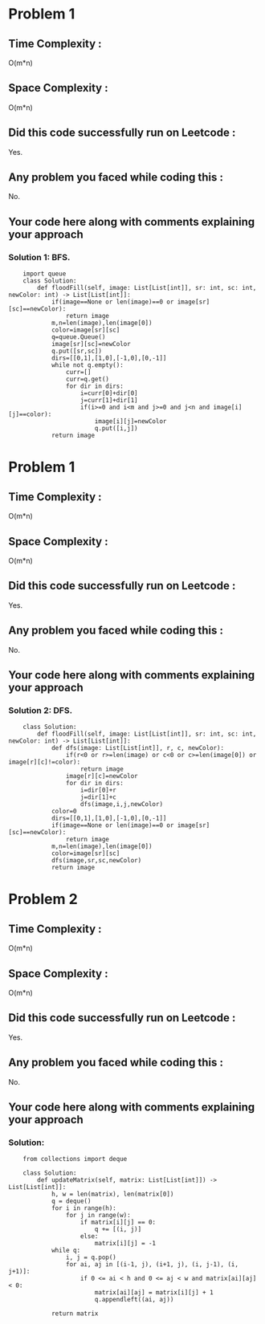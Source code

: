 # Problem 1
## Time Complexity :
O(m*n)

## Space Complexity :
O(m*n)

## Did this code successfully run on Leetcode :
Yes.

## Any problem you faced while coding this :
No.

## Your code here along with comments explaining your approach
### Solution 1: BFS.
        import queue
        class Solution:
            def floodFill(self, image: List[List[int]], sr: int, sc: int, newColor: int) -> List[List[int]]:
                if(image==None or len(image)==0 or image[sr][sc]==newColor):
                    return image
                m,n=len(image),len(image[0])
                color=image[sr][sc]
                q=queue.Queue()
                image[sr][sc]=newColor
                q.put([sr,sc])
                dirs=[[0,1],[1,0],[-1,0],[0,-1]]
                while not q.empty():
                    curr=[]
                    curr=q.get()
                    for dir in dirs:
                        i=curr[0]+dir[0]
                        j=curr[1]+dir[1]
                        if(i>=0 and i<m and j>=0 and j<n and image[i][j]==color):
                            image[i][j]=newColor
                            q.put([i,j])
                return image

# Problem 1
## Time Complexity :
O(m*n)

## Space Complexity :
O(m*n)

## Did this code successfully run on Leetcode :
Yes.

## Any problem you faced while coding this :
No.

## Your code here along with comments explaining your approach
### Solution 2: DFS.
        class Solution:
            def floodFill(self, image: List[List[int]], sr: int, sc: int, newColor: int) -> List[List[int]]:
                def dfs(image: List[List[int]], r, c, newColor):
                    if(r<0 or r>=len(image) or c<0 or c>=len(image[0]) or image[r][c]!=color):
                        return image
                    image[r][c]=newColor
                    for dir in dirs:
                        i=dir[0]+r
                        j=dir[1]+c
                        dfs(image,i,j,newColor)
                color=0
                dirs=[[0,1],[1,0],[-1,0],[0,-1]]    
                if(image==None or len(image)==0 or image[sr][sc]==newColor):
                    return image
                m,n=len(image),len(image[0])
                color=image[sr][sc]
                dfs(image,sr,sc,newColor)
                return image

# Problem 2
## Time Complexity :
O(m*n)

## Space Complexity :
O(m*n)

## Did this code successfully run on Leetcode :
Yes.

## Any problem you faced while coding this :
No.

## Your code here along with comments explaining your approach
### Solution:

        from collections import deque

        class Solution:
            def updateMatrix(self, matrix: List[List[int]]) -> List[List[int]]:
                h, w = len(matrix), len(matrix[0])
                q = deque()
                for i in range(h):
                    for j in range(w):
                        if matrix[i][j] == 0:
                            q += [(i, j)]
                        else:
                            matrix[i][j] = -1
                while q:
                    i, j = q.pop()
                    for ai, aj in [(i-1, j), (i+1, j), (i, j-1), (i, j+1)]:
                        if 0 <= ai < h and 0 <= aj < w and matrix[ai][aj] < 0:
                            matrix[ai][aj] = matrix[i][j] + 1
                            q.appendleft((ai, aj))

                return matrix
